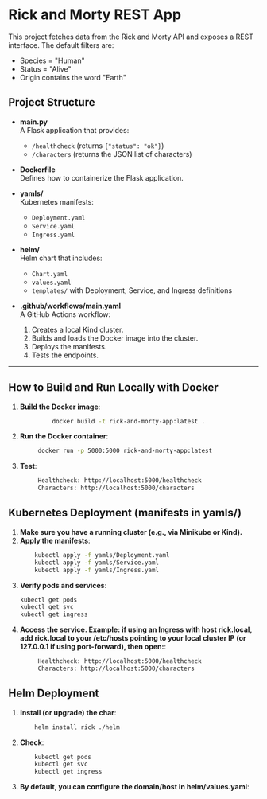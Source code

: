 # Rick and Morty REST App

This project fetches data from the Rick and Morty API and exposes a REST interface. The default filters are:
- Species = "Human"
- Status = "Alive"
- Origin contains the word "Earth"

## Project Structure

- **main.py**  
  A Flask application that provides:
  - `/healthcheck` (returns `{"status": "ok"}`)
  - `/characters` (returns the JSON list of characters)

- **Dockerfile**  
  Defines how to containerize the Flask application.

- **yamls/**  
  Kubernetes manifests:
  - `Deployment.yaml`
  - `Service.yaml`
  - `Ingress.yaml`

- **helm/**  
  Helm chart that includes:
  - `Chart.yaml`
  - `values.yaml`
  - `templates/` with Deployment, Service, and Ingress definitions

- **.github/workflows/main.yaml**  
  A GitHub Actions workflow:
  1. Creates a local Kind cluster.
  2. Builds and loads the Docker image into the cluster.
  3. Deploys the manifests.
  4. Tests the endpoints.

---

## How to Build and Run Locally with Docker

1. **Build the Docker image**:
   ```bash
            docker build -t rick-and-morty-app:latest .
    ```
2. **Run the Docker container**:
   ```bash
        docker run -p 5000:5000 rick-and-morty-app:latest
    ```
3. **Test**:
   ```bash
        Healthcheck: http://localhost:5000/healthcheck
        Characters: http://localhost:5000/characters

    ```

## Kubernetes Deployment (manifests in yamls/)

1. **Make sure you have a running cluster (e.g., via Minikube or Kind).**
2. **Apply the manifests**:
    ```bash
        kubectl apply -f yamls/Deployment.yaml
        kubectl apply -f yamls/Service.yaml
        kubectl apply -f yamls/Ingress.yaml
    ```
3. **Verify pods and services**:
    ```bash
    kubectl get pods
    kubectl get svc
    kubectl get ingress
    ```
4. **Access the service. Example: if using an Ingress with host rick.local, add rick.local to your /etc/hosts pointing to your local cluster IP (or 127.0.0.1 if using port-forward), then open:**:
   ```bash
        Healthcheck: http://localhost:5000/healthcheck
        Characters: http://localhost:5000/characters

    ```
## Helm Deployment

1. **Install (or upgrade) the char**:
    ```bash
        helm install rick ./helm                                                                                            
    ```
2. **Check**:
    ```bash
        kubectl get pods
        kubectl get svc
        kubectl get ingress                                                                                      
    ```    
3. **By default, you can configure the domain/host in helm/values.yaml**:
